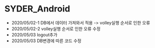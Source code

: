 # SYDER_Android
* 2020/05/02-1 DB에서 데이터 가져와서 적용 -> volley실행 순서로 인한 오류
* 2020/05/02-2 volley실행 순서로 인한 오류 수정
* 2020/05/03 logout추가 
* 2020/05/03 DB변경에 따른 코드 수정
